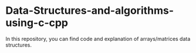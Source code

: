 # Data-Structures-and-algorithms-using-c-cpp

In this repository, you can find code and explanation of arrays/matrices data structures.
